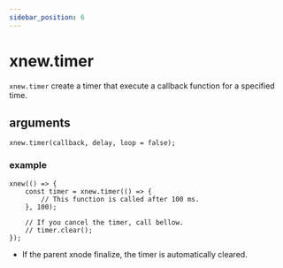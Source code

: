 ```yaml
---
sidebar_position: 6
---
```


# xnew.timer
`xnew.timer` create a timer that execute a callback function for a specified time.

## arguments
```
xnew.timer(callback, delay, loop = false);
```
### example

```
xnew(() => {
    const timer = xnew.timer(() => {
        // This function is called after 100 ms.
    }, 100);

    // If you cancel the timer, call bellow.
    // timer.clear();
});

```

- If the parent xnode finalize, the timer is automatically cleared.
